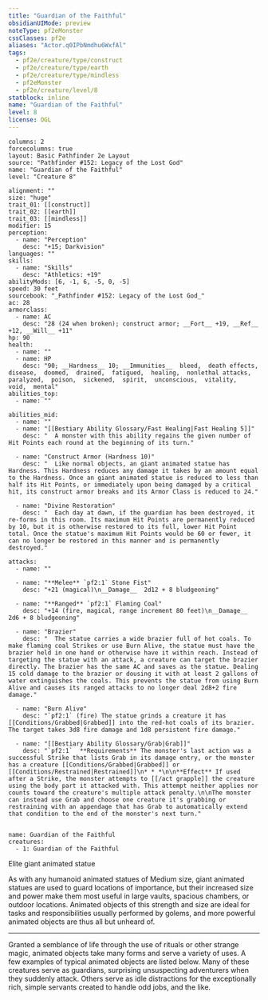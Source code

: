 ```yaml
---
title: "Guardian of the Faithful"
obsidianUIMode: preview
noteType: pf2eMonster
cssClasses: pf2e
aliases: "Actor.q0IPbNmdhu6WxfAl" 
tags:
  - pf2e/creature/type/construct
  - pf2e/creature/type/earth
  - pf2e/creature/type/mindless
  - pf2eMonster
  - pf2e/creature/level/8
statblock: inline
name: "Guardian of the Faithful"
level: 8
license: OGL
---
```


```statblock
columns: 2
forcecolumns: true
layout: Basic Pathfinder 2e Layout
source: "Pathfinder #152: Legacy of the Lost God"
name: "Guardian of the Faithful"
level: "Creature 8"

alignment: ""
size: "huge"
trait_01: [[construct]]
trait_02: [[earth]]
trait_03: [[mindless]]
modifier: 15
perception:
  - name: "Perception"
    desc: "+15; Darkvision"
languages: ""
skills:
  - name: "Skills"
    desc: "Athletics: +19"
abilityMods: [6, -1, 6, -5, 0, -5]
speed: 30 feet
sourcebook: "_Pathfinder #152: Legacy of the Lost God_"
ac: 28
armorclass:
  - name: AC
    desc: "28 (24 when broken); construct armor; __Fort__ +19, __Ref__ +12, __Will__ +11"
hp: 90
health:
  - name: ""
  - name: HP
    desc: "90; __Hardness__ 10; __Immunities__  bleed,  death effects,  disease,  doomed,  drained,  fatigued,  healing,  nonlethal attacks,  paralyzed,  poison,  sickened,  spirit,  unconscious,  vitality,  void,  mental"
abilities_top:
  - name: ""

abilities_mid:
  - name: ""
  - name: "[[Bestiary Ability Glossary/Fast Healing|Fast Healing 5]]"
    desc: "  A monster with this ability regains the given number of Hit Points each round at the beginning of its turn."

  - name: "Construct Armor (Hardness 10)"
    desc: "  Like normal objects, an giant animated statue has Hardness. This Hardness reduces any damage it takes by an amount equal to the Hardness. Once an giant animated statue is reduced to less than half its Hit Points, or immediately upon being damaged by a critical hit, its construct armor breaks and its Armor Class is reduced to 24."

  - name: "Divine Restoration"
    desc: "  Each day at dawn, if the guardian has been destroyed, it re-forms in this room. Its maximum Hit Points are permanently reduced by 10, but it is otherwise restored to its full, lower Hit Point total. Once the statue's maximum Hit Points would be 60 or fewer, it can no longer be restored in this manner and is permanently destroyed."

attacks:
  - name: ""

  - name: "**Melee** `pf2:1` Stone Fist"
    desc: "+21 (magical)\n__Damage__  2d12 + 8 bludgeoning"

  - name: "**Ranged** `pf2:1` Flaming Coal"
    desc: "+14 (fire, magical, range increment 80 feet)\n__Damage__  2d6 + 8 bludgeoning"

  - name: "Brazier"
    desc: "  The statue carries a wide brazier full of hot coals. To make flaming coal Strikes or use Burn Alive, the statue must have the brazier held in one hand or otherwise have it within reach. Instead of targeting the statue with an attack, a creature can target the brazier directly. The brazier has the same AC and saves as the statue. Dealing 15 cold damage to the brazier or dousing it with at least 2 gallons of water extinguishes the coals. This prevents the statue from using Burn Alive and causes its ranged attacks to no longer deal 2d8+2 fire damage."

  - name: "Burn Alive"
    desc: "`pf2:1` (fire) The statue grinds a creature it has [[Conditions/Grabbed|Grabbed]] into the red-hot coals of its brazier. The target takes 3d8 fire damage and 1d8 persistent fire damage."

  - name: "[[Bestiary Ability Glossary/Grab|Grab]]"
    desc: "`pf2:1`  **Requirements** The monster's last action was a successful Strike that lists Grab in its damage entry, or the monster has a creature [[Conditions/Grabbed|Grabbed]] or [[Conditions/Restrained|Restrained]]\n* * *\n\n**Effect** If used after a Strike, the monster attempts to [[/act grapple]] the creature using the body part it attacked with. This attempt neither applies nor counts toward the creature's multiple attack penalty.\n\nThe monster can instead use Grab and choose one creature it's grabbing or restraining with an appendage that has Grab to automatically extend that condition to the end of the monster's next turn."
 
```

```encounter-table
name: Guardian of the Faithful
creatures:
  - 1: Guardian of the Faithful
```


Elite giant animated statue

As with any humanoid animated statues of Medium size, giant animated statues are used to guard locations of importance, but their increased size and power make them most useful in large vaults, spacious chambers, or outdoor locations. Animated objects of this strength and size are ideal for tasks and responsibilities usually performed by golems, and more powerful animated objects are thus all but unheard of.

* * *

Granted a semblance of life through the use of rituals or other strange magic, animated objects take many forms and serve a variety of uses. A few examples of typical animated objects are listed below. Many of these creatures serve as guardians, surprising unsuspecting adventurers when they suddenly attack. Others serve as idle distractions for the exceptionally rich, simple servants created to handle odd jobs, and the like.
